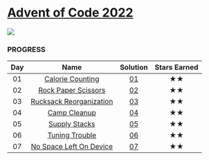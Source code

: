 # [Advent of Code 2022](https://adventofcode.com/2022)

![](https://img.shields.io/badge/stars%20⭐-14-yellow)

### PROGRESS

| Day |                              Name                              | Solution | Stars Earned |
| :-: | :------------------------------------------------------------: | :------: | :----------: |
| 01  |    [Calorie Counting](https://adventofcode.com/2022/day/1)     | [01](01) |      ★★     |
| 02  |   [Rock Paper Scissors](https://adventofcode.com/2022/day/2)   | [02](02) |      ★★     |
| 03  | [Rucksack Reorganization](https://adventofcode.com/2022/day/3) | [03](03) |      ★★     |
| 04  |      [Camp Cleanup](https://adventofcode.com/2022/day/4)       | [04](04) |      ★★     |
| 05  |      [Supply Stacks](https://adventofcode.com/2022/day/5)      | [05](05) |      ★★     |
| 06  |     [Tuning Trouble](https://adventofcode.com/2022/day/6)      | [06](06) |      ★★     |
| 07  | [No Space Left On Device](https://adventofcode.com/2022/day/7) | [07](07) |      ★★     |
